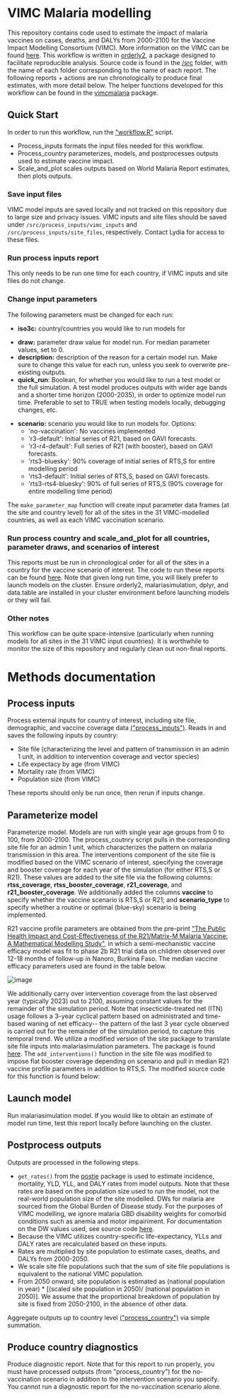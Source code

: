 # VIMC Malaria modelling
This repository contains code used to estimate the impact of malaria vaccines on cases, deaths, and DALYs from 2000-2100 for the Vaccine Impact Modelling Consortium (VIMC). More information on the VIMC can be found [here](https://www.vaccineimpact.org/). This workflow is written in [orderly2](https://mrc-ide.github.io/orderly2/), a package designed to facilitate reproducible analysis. Source code is found in the [/src](https://github.com/mrc-ide/VIMC_malaria/tree/main/src) folder, with the name of each folder corresponding to the name of each report. The following reports + actions are run chronologically to produce final estimates, with more detail below. 
The helper functions developed for this workflow can be found in the [vimcmalaria](https://github.com/mrc-ide/vimcmalaria) package.

##  Quick Start
In order to run this workflow, run the ["workflow.R"](https://github.com/mrc-ide/VIMC_malaria/blob/main/VIMC_workflow.R) script. 
- Process_inputs formats the input files needed for this workflow.
- Process_country parameterizes, models, and postprocesses outputs used to estimate vaccine impact.
- Scale_and_plot scales outputs based on World Malaria Report estimates, then plots outputs.

### Save input files
VIMC model inputs are saved locally and not tracked on this repository due to large size and privacy issues. VIMC inputs and site files should be saved under `/src/process_inputs/vimc_inputs` and `/src/process_inputs/site_files`, respectively. Contact Lydia for access to these files.

### Run process inputs report
This only needs to be run one time for each country, if VIMC inputs and site files do not change.

###  Change input parameters
The following parameters must be changed for each run:
* **iso3c:** country/countries you would like to run models for
- **draw:** parameter draw value for model run. For median parameter values, set to 0.
- **description:** description of the reason for a certain model run. Make sure to change this value for each run, unless you seek to overwrite pre-existing outputs.
- **quick_run**: Boolean, for whether you would like to run a test model or the full simulation. A test model produces outputs with wider age bands and a shorter time horizon (2000-2035), in order to optimize model run time. Preferable to set to TRUE when testing models locally, debugging changes, etc.
* **scenario:** scenario you would like to run models for. Options:
    * 'no-vaccination': No vaccines implemented
    * 'r3-default': Initial series of R21, based on GAVI forecasts.
    * 'r3-r4-default': Full series of R21 (with booster), based on GAVI forecasts.
    * 'rts3-bluesky': 90% coverage of initial series of RTS,S for entire modelling period
    * 'rts3-default': Initial series of RTS,S, based on GAVI forecasts.
    * 'rts3-rts4-bluesky': 90% of full series of RTS,S (90% coverage for entire modelling time period)
      
The `make_parameter_map` function will create input parameter data frames (at the site and country level) for all of the sites in the 31 VIMC-modelled countries, as well as each VIMC vaccination scenario. 



### Run process country and scale_and_plot for all countries, parameter draws, and scenarios of interest
This reports must be run in chronological order for all of the sites in a country for the vaccine scenario of interest. The code to run these reports can be found [here](https://github.com/mrc-ide/VIMC_malaria/blob/main/VIMC_workflow.R#L71-L78). 
Note that given long run time, you will likely prefer to launch models on the cluster. Ensure orderly2, malariasimulation, dplyr, and data.table are installed in your cluster environment before launching models or they will fail. 

### Other notes
This workflow can be quite space-intensive (particularly when running models for all sites in the 31 VIMC input countries). It is worthwhile to monitor the size of this repository and regularly clean out non-final reports. 

# Methods documentation
##  Process inputs
Process external inputs for country of interest, including site file, demographic, and vaccine coverage data [("process_inputs")](https://github.com/mrc-ide/VIMC_malaria/blob/main/src/process_inputs/orderly.R). Reads in and saves the following inputs by country:
- Site file (characterizing the level and pattern of transmission in an admin 1 unit, in addition to intervention coverage and vector species)
- Life expectacy by age (from VIMC)
- Mortality rate (from VIMC)
- Population size (from VIMC)

These reports should only be run once, then rerun if inputs change.

## Parameterize model
Parameterize model. Models are run with single year age groups from 0 to 100, from 2000-2100. 
The process_coutnry script pulls in the corresponding site file for an admin 1 unit, which characterizes the pattern on malaria transmission in this area. The interventions component of the site file is modified based on the VIMC scenario of interest, specifying the coverage and booster coverage for each year of the simulation (for either RTS,S or R21). These values are added to the site file via the following columns: **rtss_coverage**, **rtss_booster_coverage**, **r21_coverage**, and **r21_booster_coverage**. We additionally added the columns **vaccine** to specify whether the vaccine scenario is RTS,S or R21; and **scenario_type** to specify whether a routine or optimal (blue-sky) scenario is being implemented. 

R21 vaccine profile parameters are obtained from the pre-print ["The Public Health Impact and Cost-Effectiveness of the R21/Matrix-M Malaria Vaccine: A Mathematical Modelling Study"](https://papers.ssrn.com/sol3/papers.cfm?abstract_id=4597985), in which a semi-mechanistic vaccine efficacy model was fit to phase 2b R21 trial data on children observed over 12-18 months of follow-up in Nanoro, Burkina Faso. The median vaccine efficacy parameters used are found in the table below.

![image](https://github.com/mrc-ide/VIMC_malaria/assets/55333260/f5935495-0bf0-48f1-a68c-d5962c2fae7b)

We additionally carry over intervention coverage from the last observed year (typically 2023) out to 2100, assuming constant values for the remainder of the simulation period. Note that insecticide-treated net (ITN) usage follows a 3-year cyclical pattern based on administrated and time-based waning of net efficacy-- the pattern of the last 3 year cycle observed is carried out for the remainder of the simulation period, to capture this temporal trend. 
We utilize a modified version of the site package to translate site file inputs into malariasimulation parameters. The package is found [here](https://github.com/mrc-ide/site_vimc). The `add_interventions()` function in the site file was modified to impose flat booster coverage depending on scenario and pull in median R21 vaccine profile parameters in addition to RTS,S. The modified source code for this function is found below: 

## Launch model
Run malariasimulation model. If you would like to obtain an estimate of model run time, test this report locally before launching on the cluster.

## Postprocess outputs 
Outputs are processed in the following steps.

* `get_rates()` from the [postie](https://github.com/mrc-ide/postie) package is used to estimate incidence, mortality, YLD, YLL, and DALY rates from model outputs. Note that these rates are based on the population size used to run the model, not the real-world population size of the site modelled. DWs for malaria are sourced from the Global Burden of Disease study. For the purposes of VIMC modelling, we ignore malaria GBD disability weights for comorbid conditions such as anemia and motor impairiment. For documentation on the DW values used, see source code [here](https://github.com/mrc-ide/postie/blob/dalys/R/epi.R#L36-L85).
* Because the VIMC utilizes country-specific life-expectancy, YLLs and DALY rates are recalculated based on these inputs.
* Rates are multiplied by site population to estimate cases, deaths, and DALYs from 2000-2050.
* We scale site file populations such that the sum of site file populations is equivalent to the national VIMC population.
* From 2050 onward, site population is estimated as (national population in year) * [(scaled site population in 2050)/ (national population in 2050)]. We assume that the proportional breakdown of population by site is fixed from 2050-2100, in the absence of other data.

Aggregate outputs up to country level [("process_country")](https://github.com/mrc-ide/VIMC_malaria/blob/main/src/process_country/orderly.R) via simple summation.

## Produce country diagnostics
Produce diagnostic report. Note that for this report to run properly, you must have processed outputs (from "process_country") for the no-vaccination scenario in addition to the intervention scenario you specify. You cannot run a diagnostic report for the no-vaccination scenario alone.
